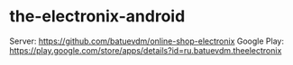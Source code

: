 # the-electronix-android

Server: https://github.com/batuevdm/online-shop-electronix
Google Play: https://play.google.com/store/apps/details?id=ru.batuevdm.theelectronix
